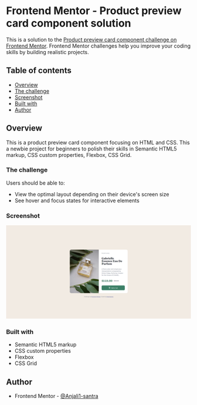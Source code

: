# Frontend Mentor - Product preview card component solution

This is a solution to the [Product preview card component challenge on Frontend Mentor](https://www.frontendmentor.io/challenges/product-preview-card-component-GO7UmttRfa). Frontend Mentor challenges help you improve your coding skills by building realistic projects.

## Table of contents

- [Overview](#overview)
- [The challenge](#the-challenge)
- [Screenshot](#screenshot)
- [Built with](#built-with)
- [Author](#author)

## Overview

This is a product preview card component focusing on HTML and CSS. This a newbie project for beginners to polish their skills in Semantic HTML5 markup, CSS custom properties, Flexbox, CSS Grid.

### The challenge

Users should be able to:

- View the optimal layout depending on their device's screen size
- See hover and focus states for interactive elements

### Screenshot

![my Screenshot](https://github.com/Anjali1-santra/product-preview-component/blob/main/images/Screenshot.png)

### Built with

- Semantic HTML5 markup
- CSS custom properties
- Flexbox
- CSS Grid

## Author

- Frontend Mentor - [@Anjali1-santra](https://www.frontendmentor.io/profile/Anjali1-santra)
